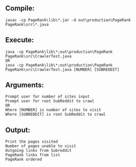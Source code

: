 ## Compile:
    javac -cp PageRank\lib\*.jar -d out\production\PageRank PageRank\src\*.java
## Execute:
    java -cp PageRank\lib\*;out\production\PageRank PageRank\src\CrawlerTest.java
    OR 
    java -cp PageRank\lib\*;out\production\PageRank PageRank\src\CrawlerTest.java [NUMBER] [SUBREDDIT]
    
## Arguments:
    Prompt user for number of sites input
    Prompt user for root SubReddit to crawl
    OR
    Where [NUMBER] is number of sites to visit
    Where [SUBREDDIT] is root SubReddit to crawl 
    
## Output:
    Print the pages visited
    Number of pages unable to visit
    Outgoing links from Subreddit
    PageRank links from list
    PageRank ordered

